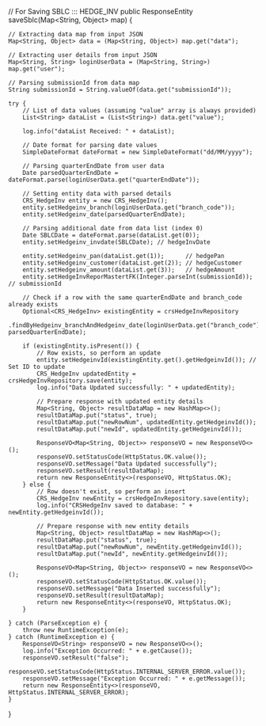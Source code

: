 // For Saving SBLC ::: HEDGE_INV
public ResponseEntity saveSblc(Map<String, Object> map) {

    // Extracting data map from input JSON
    Map<String, Object> data = (Map<String, Object>) map.get("data");

    // Extracting user details from input JSON
    Map<String, String> loginUserData = (Map<String, String>) map.get("user");

    // Parsing submissionId from data map
    String submissionId = String.valueOf(data.get("submissionId"));

    try {
        // List of data values (assuming "value" array is always provided)
        List<String> dataList = (List<String>) data.get("value");

        log.info("dataList Received: " + dataList);

        // Date format for parsing date values
        SimpleDateFormat dateFormat = new SimpleDateFormat("dd/MM/yyyy");

        // Parsing quarterEndDate from user data
        Date parsedQuarterEndDate = dateFormat.parse(loginUserData.get("quarterEndDate"));

        // Setting entity data with parsed details
        CRS_HedgeInv entity = new CRS_HedgeInv();
        entity.setHedgeinv_branch(loginUserData.get("branch_code"));
        entity.setHedgeinv_date(parsedQuarterEndDate);

        // Parsing additional date from data list (index 0)
        Date SBLCDate = dateFormat.parse(dataList.get(0));
        entity.setHedgeinv_invdate(SBLCDate); // hedgeInvDate

        entity.setHedgeinv_pan(dataList.get(1));      // hedgePan
        entity.setHedgeinv_customer(dataList.get(2)); // hedgeCustomer
        entity.setHedgeinv_amount(dataList.get(3));   // hedgeAmount
        entity.setHedgeInvReporMastertFK(Integer.parseInt(submissionId)); // submissionId

        // Check if a row with the same quarterEndDate and branch_code already exists
        Optional<CRS_HedgeInv> existingEntity = crsHedgeInvRepository
                .findByHedgeinv_branchAndHedgeinv_date(loginUserData.get("branch_code"), parsedQuarterEndDate);

        if (existingEntity.isPresent()) {
            // Row exists, so perform an update
            entity.setHedgeinvId(existingEntity.get().getHedgeinvId()); // Set ID to update
            CRS_HedgeInv updatedEntity = crsHedgeInvRepository.save(entity);
            log.info("Data Updated successfully: " + updatedEntity);

            // Prepare response with updated entity details
            Map<String, Object> resultDataMap = new HashMap<>();
            resultDataMap.put("status", true);
            resultDataMap.put("newRowNum", updatedEntity.getHedgeinvId());
            resultDataMap.put("newId", updatedEntity.getHedgeinvId());

            ResponseVO<Map<String, Object>> responseVO = new ResponseVO<>();
            responseVO.setStatusCode(HttpStatus.OK.value());
            responseVO.setMessage("Data Updated successfully");
            responseVO.setResult(resultDataMap);
            return new ResponseEntity<>(responseVO, HttpStatus.OK);
        } else {
            // Row doesn't exist, so perform an insert
            CRS_HedgeInv newEntity = crsHedgeInvRepository.save(entity);
            log.info("CRSHedgeInv saved to database: " + newEntity.getHedgeinvId());

            // Prepare response with new entity details
            Map<String, Object> resultDataMap = new HashMap<>();
            resultDataMap.put("status", true);
            resultDataMap.put("newRowNum", newEntity.getHedgeinvId());
            resultDataMap.put("newId", newEntity.getHedgeinvId());

            ResponseVO<Map<String, Object>> responseVO = new ResponseVO<>();
            responseVO.setStatusCode(HttpStatus.OK.value());
            responseVO.setMessage("Data Inserted successfully");
            responseVO.setResult(resultDataMap);
            return new ResponseEntity<>(responseVO, HttpStatus.OK);
        }

    } catch (ParseException e) {
        throw new RuntimeException(e);
    } catch (RuntimeException e) {
        ResponseVO<String> responseVO = new ResponseVO<>();
        log.info("Exception Occurred: " + e.getCause());
        responseVO.setResult("false");
        responseVO.setStatusCode(HttpStatus.INTERNAL_SERVER_ERROR.value());
        responseVO.setMessage("Exception Occurred: " + e.getMessage());
        return new ResponseEntity<>(responseVO, HttpStatus.INTERNAL_SERVER_ERROR);
    }
}